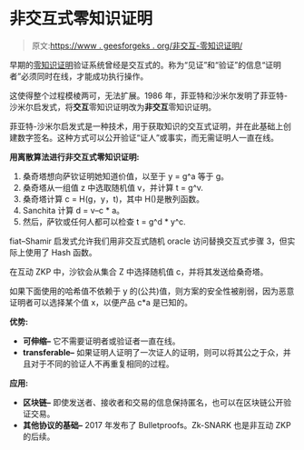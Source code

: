 # 非交互式零知识证明

> 原文:[https://www . geesforgeks . org/非交互-零知识证明/](https://www.geeksforgeeks.org/non-interactive-zero-knowledge-proof/)

早期的[零知识证明](https://www.geeksforgeeks.org/zero-knowledge-proof/)验证系统曾经是交互式的。称为“见证”和“验证”的信息“证明者”必须同时在线，才能成功执行操作。

这使得整个过程模棱两可，无法扩展。1986 年，菲亚特和沙米尔发明了菲亚特-沙米尔启发式，将**交互**零知识证明改为**非交互**零知识证明。

菲亚特-沙米尔启发式是一种技术，用于获取知识的交互式证明，并在此基础上创建数字签名。这种方式可以公开验证“证人”或事实，而无需证明人一直在线。

**用离散算法进行非交互式零知识证明:**

1.  桑奇塔想向萨钦证明她知道价值，以至于 y = g^a 等于 g。
2.  桑奇塔从一组值 z 中选取随机值 v，并计算 t = g^v.
3.  桑奇塔计算 c = H(g，y，t)，其中 H()是散列函数。
4.  Sanchita 计算 d = v–c * a。
5.  然后，萨钦或任何人都可以检查 t = g^d * y^c.

fiat–Shamir 启发式允许我们用非交互式随机 oracle 访问替换交互式步骤 3，但实际上使用了 Hash 函数。

在互动 ZKP 中，沙钦会从集合 Z 中选择随机值 c，并将其发送给桑奇塔。

如果下面使用的哈希值不依赖于 y 的(公共)值，则方案的安全性被削弱，因为恶意证明者可以选择某个值 x，以便产品 c*a 是已知的。

**优势:**

*   **可伸缩–**
    它不需要证明者或验证者一直在线。
*   **transferable–**
    如果证明人证明了一次证人的证明，则可以将其公之于众，并且对于不同的验证人不再重复相同的过程。

**应用:**

*   **区块链–**
    即使发送者、接收者和交易的信息保持匿名，也可以在区块链公开验证交易。
*   **其他协议的基础–**
    2017 年发布了 Bulletproofs。Zk-SNARK 也是非互动 ZKP 的后续。